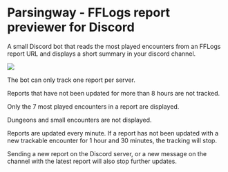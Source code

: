 # Parsingway - FFLogs report previewer for Discord

A small Discord bot that reads the most played encounters from an FFLogs report URL and displays a short summary in your discord channel.

<img src="https://i.imgur.com/PITHrG7.png">

The bot can only track one report per server.

Reports that have not been updated for more than 8 hours are not tracked.

Only the 7 most played encounters in a report are displayed.

Dungeons and small encounters are not displayed. 

Reports are updated every minute. If a report has not been updated with a new trackable encounter for 1 hour and 30 minutes, the tracking will stop.

Sending a new report on the Discord server, or a new message on the channel with the latest report will also stop further updates.
